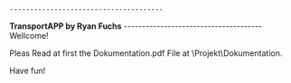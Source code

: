     --------------------------------------
**TransportAPP by Ryan Fuchs**
    --------------------------------------
Wellcome!

Pleas Read at first the Dokumentation.pdf File at \Projekt\Dokumentation.

Have fun!
